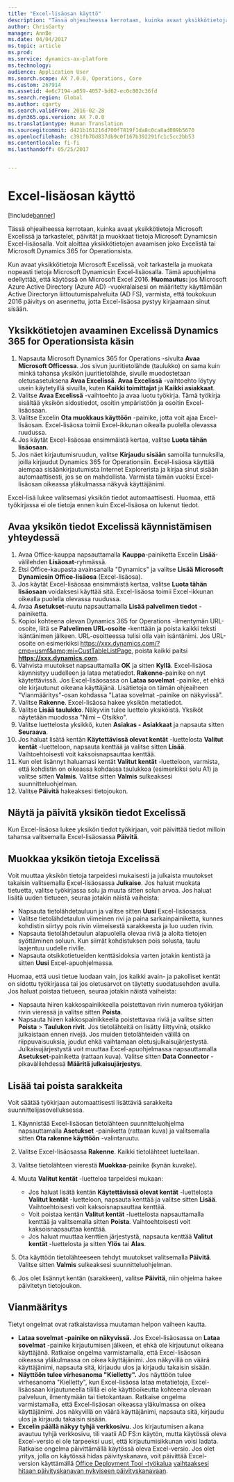 ```yaml
---
title: "Excel-lisäosan käyttö"
description: "Tässä ohjeaiheessa kerrotaan, kuinka avaat yksikkötietoja Microsoft Excelissä ja tarkastelet, päivität ja muokkaat tietoja Microsoft Dynamicsin Excel-lisäosalla. Voit aloittaa yksikkötietojen avaamisen joko Excelistä tai Microsoft Dynamics 365 for Operationsista."
author: ChrisGarty
manager: AnnBe
ms.date: 04/04/2017
ms.topic: article
ms.prod: 
ms.service: dynamics-ax-platform
ms.technology: 
audience: Application User
ms.search.scope: AX 7.0.0, Operations, Core
ms.custom: 267914
ms.assetid: 4e6c7194-a059-4057-bd62-ec0c802c36fd
ms.search.region: Global
ms.author: cgarty
ms.search.validFrom: 2016-02-28
ms.dyn365.ops.version: AX 7.0.0
ms.translationtype: Human Translation
ms.sourcegitcommit: d421b161216d700f7819f1da8c0ca8ad089b5670
ms.openlocfilehash: c391fb70d837db9c0f167b392291fc1c5cc2bb53
ms.contentlocale: fi-fi
ms.lasthandoff: 05/25/2017


---
```


# <a name="use-the-excel-add-in"></a>Excel-lisäosan käyttö

[!include[banner](../includes/banner.md)]


Tässä ohjeaiheessa kerrotaan, kuinka avaat yksikkötietoja Microsoft Excelissä ja tarkastelet, päivität ja muokkaat tietoja Microsoft Dynamicsin Excel-lisäosalla. Voit aloittaa yksikkötietojen avaamisen joko Excelistä tai Microsoft Dynamics 365 for Operationsista.

Kun avaat yksikkötietoja Microsoft Excelissä, voit tarkastella ja muokata nopeasti tietoja Microsoft Dynamicsin Excel-lisäosalla. Tämä apuohjelma edellyttää, että käytössä on Microsoft Excel 2016. **Huomautus:** jos Microsoft Azure Active Directory (Azure AD) -vuokralaisesi on määritetty käyttämään Active Directoryn liittoutumispalveluita (AD FS), varmista, että toukokuun 2016 päivitys on asennettu, jotta Excel-lisäosa pystyy kirjaamaan sinut sisään.

## <a name="open-entity-data-in-excel-when-you-start-from-dynamics-365-for-operations"></a>Yksikkötietojen avaaminen Excelissä Dynamics 365 for Operationsista käsin
1.  Napsauta Microsoft Dynamics 365 for Operations -sivulta **Avaa Microsoft Officessa**. Jos sivun juuritietolähde (taulukko) on sama kuin minkä tahansa yksikön juuritietolähde, sivulle muodostetaan oletusasetuksena **Avaa Excelissä**. **Avaa Excelissä** -vaihtoehto löytyy usein käytetyillä sivuilla, kuten **Kaikki toimittajat** ja **Kaikki asiakkaat**.
2.  Valitse **Avaa Excelissä** -vaihtoehto ja avaa luotu työkirja. Tämä työkirja sisältää yksikön sidostiedot, osoitin ympäristöön ja osoitin Excel-lisäosaan.
3.  Valitse Excelin **Ota muokkaus käyttöön** -painike, jotta voit ajaa Excel-lisäosan. Excel-lisäosa toimii Excel-ikkunan oikealla puolella olevassa ruudussa.
4.  Jos käytät Excel-lisäosaa ensimmäistä kertaa, valitse **Luota tähän lisäosaan**.
5.  Jos näet kirjautumisruudun, valitse **Kirjaudu sisään** samoilla tunnuksilla, joilla kirjaudut Dynamics 365 for Operationsiin. Excel-lisäosa käyttää aiempaa sisäänkirjautumista Internet Explorerista ja kirjaa sinut sisään automaattisesti, jos se on mahdollista. Varmista tämän vuoksi Excel-lisäosan oikeassa yläkulmassa näkyvä käyttäjänimi.

Excel-lisä lukee valitsemasi yksikön tiedot automaattisesti. Huomaa, että työkirjassa ei ole tietoja ennen kuin Excel-lisäosa on lukenut tiedot.

## <a name="open-entity-data-in-excel-when-you-start-from-excel"></a>Avaa yksikön tiedot Excelissä käynnistämisen yhteydessä
1.  Avaa Office-kauppa napsauttamalla **Kauppa**-painiketta Excelin **Lisää**-välilehden **Lisäosat**-ryhmässä.
2.  Etsi Office-kaupasta avainsanalla "Dynamics" ja valitse **Lisää** **Microsoft Dynamicsin Office-lisäosa** (Excel-lisäosa).
3.  Jos käytät Excel-lisäosaa ensimmäistä kertaa, valitse **Luota tähän lisäosaan** voidaksesi käyttää sitä. Excel-lisäosa toimii Excel-ikkunan oikealla puolella olevassa ruudussa.
4.  Avaa **Asetukset**-ruutu napsauttamalla **Lisää palvelimen tiedot** -painiketta.
5.  Kopioi kohteena olevan Dynamics 365 for Operations -ilmentymän URL-osoite, liitä se **Palvelimen URL-osoite** -kenttään ja poista kaikki teksti isäntänimen jälkeen. URL-osoitteessa tulisi olla vain isäntänimi.
Jos URL-osoite on esimerkiksi https://xxx.dynamics.com/?cmp=usmf&amp;mi=CustTableListPage, poista kaikki paitsi **https://xxx.dynamics.com**.
6.  Vahvista muutokset napsauttamalla **OK** ja sitten **Kyllä**. Excel-lisäosa käynnistyy uudelleen ja lataa metatiedot. **Rakenne**-painike on nyt käytettävissä. Jos Excel-lisäosassa on **Lataa sovelmat** -painike, et ehkä ole kirjautunut oikeana käyttäjänä. Lisätietoja on tämän ohjeaiheen "Vianmääritys"-osan kohdassa "Lataa sovelmat -painike on näkyvissä".
7.  Valitse **Rakenne**. Excel-lisäosa hakee yksikön metatiedot.
8.  Valitse **Lisää taulukko**. Näkyviin tulee luettelo yksiköistä. Yksiköt näytetään muodossa "Nimi – Otsikko".
9.  Valitse luettelosta yksikkö, kuten **Asiakas - Asiakkaat** ja napsauta sitten **Seuraava**.
10. Jos haluat lisätä kentän **Käytettävissä olevat kentät** -luettelosta **Valitut kentät** -luetteloon, napsauta kenttää ja valitse sitten **Lisää**. Vaihtoehtoisesti voit kaksoisnapsauttaa kenttää.
11. Kun olet lisännyt haluamasi kentät **Valitut kentät** -luetteloon, varmista, että kohdistin on oikeassa kohdassa taulukkoa (esimerkiksi solu A1) ja valitse sitten **Valmis**. Valitse sitten **Valmis** sulkeaksesi suunnitteluohjelman.
12. Valitse **Päivitä** hakeaksesi tietojoukon.

## <a name="view-and-update-entity-data-in-excel"></a>Näytä ja päivitä yksikön tiedot Excelissä
Kun Excel-lisäosa lukee yksikön tiedot työkirjaan, voit päivittää tiedot milloin tahansa valitsemalla Excel-lisäosassa **Päivitä**.

## <a name="edit-entity-data-in-excel"></a>Muokkaa yksikön tietoja Excelissä
Voit muuttaa yksikön tietoja tarpeidesi mukaisesti ja julkaista muutokset takaisin valitsemalla Excel-lisäosassa **Julkaise**. Jos haluat muokata tietuetta, valitse työkirjassa solu ja muuta sitten solun arvoa. Jos haluat lisätä uuden tietueen, seuraa jotakin näistä vaiheista:

-   Napsauta tietolähdetauluun ja valitse sitten **Uusi** Excel-lisäosassa.
-   Valitse tietolähdetaulun viimeinen rivi ja paina sarkainpainiketta, kunnes kohdistin siirtyy pois rivin viimeisestä sarakkeesta ja luo uuden rivin.
-   Napsauta tietolähdetaulun alapuolella olevaa riviä ja aloita tietojen syöttäminen soluun. Kun siirrät kohdistuksen pois solusta, taulu laajentuu uudelle riville.
-   Napsauta otsikkotietueiden kenttäsidoksia varten jotakin kentistä ja sitten **Uusi** Excel-apuohjelmassa.

Huomaa, että uusi tietue luodaan vain, jos kaikki avain- ja pakolliset kentät on sidottu työkirjassa tai jos oletusarvot on täytetty suodatusehdon avulla.
Jos haluat poistaa tietueen, seuraa jotakin näistä vaiheista:

-   Napsauta hiiren kakkospainikkeella poistettavan rivin numeroa työkirjan rivin vieressä ja valitse sitten **Poista**.
-   Napsauta hiiren kakkospainikkeella poistettavaa riviä ja valitse sitten **Poista** &gt; **Taulukon rivit**.
Jos tietolähteitä on lisätty liittyvinä, otsikko julkaistaan ennen rivejä. Jos muiden tietolähteiden välillä on riippuvaisuuksia, joudut ehkä vaihtamaan oletusjulkaisujärjestystä. Julkaisujärjestystä voit muuttaa Excel-apuohjelmassa napsauttamalla **Asetukset**-painiketta (rattaan kuva). Valitse sitten **Data Connector** -pikavälilehdessä **Määritä julkaisujärjestys**.

## <a name="add-or-remove-columns"></a>Lisää tai poista sarakkeita
Voit säätää työkirjaan automaattisesti lisättäviä sarakkeita suunnittelijasovelluksessa.

1.  Käynnistää Excel-lisäosan tietolähteen suunnitteluohjelma napsauttamalla **Asetukset** -painiketta (rattaan kuva) ja valitsemalla sitten **Ota rakenne käyttöön** -valintaruutu.
2.  Valitse Excel-lisäosassa **Rakenne**. Kaikki tietolähteet luetellaan.
3.  Valitse tietolähteen vierestä **Muokkaa**-painike (kynän kuvake).
4.  Muuta **Valitut kentät** -luetteloa tarpeidesi mukaan:
    -   Jos haluat lisätä kentän **Käytettävissä olevat kentät** -luettelosta **Valitut kentät** -luetteloon, napsauta kenttää ja valitse sitten **Lisää**. Vaihtoehtoisesti voit kaksoisnapsauttaa kenttää.
    -   Voit poistaa kentän **Valitut kentät** -luettelosta napsauttamalla kenttää ja valitsemalla sitten **Poista**. Vaihtoehtoisesti voit kaksoisnapsauttaa kenttää.
    -   Jos haluat muuttaa kenttien järjestystä, napsauta kenttää **Valitut kentät** -luettelosta ja sitten **Ylös** tai **Alas**.

5. Ota käyttöön tietolähteeseen tehdyt muutokset valitsemalla **Päivitä**. Valitse sitten **Valmis** sulkeaksesi suunnitteluohjelman. 
6. Jos olet lisännyt kentän (sarakkeen), valitse **Päivitä**, niin ohjelma hakee päivitetyn tietojoukon.

## <a name="httpspowerappsmicrosoftcomenustutorialsdataplatforminteractiveexceltroubleshootingtroubleshooting"></a>[](https://powerapps.microsoft.com/enus/tutorials/dataplatforminteractiveexcel/#troubleshooting)Vianmääritys
Tietyt ongelmat ovat ratkaistavissa muutaman helpon vaiheen kautta.

-   **Lataa sovelmat -painike on näkyvissä.** Jos Excel-lisäosassa on **Lataa sovelmat** -painike kirjautumisen jälkeen, et ehkä ole kirjautunut oikeana käyttäjänä. Ratkaise ongelma varmistamalla, että Excel-lisäosan oikeassa yläkulmassa on oikea käyttäjänimi. Jos näkyvillä on väärä käyttäjänimi, napsauta sitä, kirjaudu ulos ja kirjaudu takaisin sisään.
-   **Näyttöön tulee virhesanoma "Kielletty".** Jos näyttöön tulee virhesanoma "Kielletty", kun Excel-lisäosa lataa metatietoja, Excel-lisäosaan kirjautuneella tilillä ei ole käyttöoikeutta kohteena olevaan palveluun, ilmentymään tai tietokantaan. Ratkaise ongelma varmistamalla, että Excel-lisäosan oikeassa yläkulmassa on oikea käyttäjänimi. Jos näkyvillä on väärä käyttäjänimi, napsauta sitä, kirjaudu ulos ja kirjaudu takaisin sisään.
-   **Excelin päällä näkyy tyhjä verkkosivu.** Jos kirjautumisen aikana avautuu tyhjä verkkosivu, tili vaatii AD FS:n käytön, mutta käytössä oleva Excel-versio ei ole tarpeeksi uusi, että kirjautumisikkunan voisi ladata. Ratkaise ongelma päivittämällä käytössä oleva Excel-versio. Jos olet yritys, jolla on käytössä hidas päivityskanava, voit päivittää Excel-version käyttämällä [Office Deployment Tool -työkalua](https://technet.microsoft.com/library/jj219422.aspx) [vaihtaaksesi hitaan päivityskanavan nykyiseen päivityskanavaan](https://technet.microsoft.com/library/mt455210.aspx).





